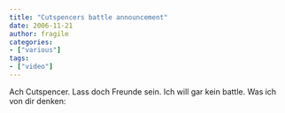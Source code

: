 ```yaml
---
title: "Cutspencers battle announcement"
date: 2006-11-21
author: fragile
categories:
- ["various"]
tags:
- ["video"]
---
```

Ach Cutspencer. Lass doch Freunde sein. Ich will gar kein battle. Was ich von dir denken:
<center>
<object width="425" height="350"><param name="movie" value="http://www.youtube.com/v/OjNKyoRudOQ"></param><param name="wmode" value="transparent"></param><embed src="https://www.youtube.com/v/OjNKyoRudOQ" type="application/x-shockwave-flash" wmode="transparent" width="425" height="350"></embed></object>
</center>